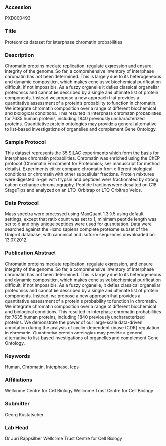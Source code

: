 ### Accession
PXD000493

### Title
Proteomics dataset for interphase chromatin probabilities

### Description
Chromatin proteins mediate replication, regulate expression and ensure integrity of the genome. So far, a comprehensive inventory of interphase chromatin has not been determined. This is largely due to its heterogeneous and dynamic composition, which makes conclusive biochemical purification difficult, if not impossible. As a fuzzy organelle it defies classical organellar proteomics and cannot be described by a single and ultimate list of protein components. Instead we propose a new approach that provides a quantitative assessment of a protein’s probability to function in chromatin. We integrate chromatin composition over a range of different biochemical and biological conditions. This resulted in interphase chromatin probabilities for 7635 human proteins, including 1840 previously uncharacterized proteins. Quantitative protein ontologies may provide a general alternative to list-based investigations of organelles and complement Gene Ontology.

### Sample Protocol
This dataset represents the 35 SILAC experiments which form the basis for interphase chromatin probabilities. Chromatin was enriched using the ChEP protocol (Chromatin Enrichment for Proteomics; see manuscript for method details). Experiments either compare chromatin from different biological conditions or chromatin with other subcellular fractions. Protein mixtures were digested in-gel with trypsin and peptides were fractionated by strong cation exchange chromatography. Peptide fractions were desalted on C18 StageTips and analyzed on an LTQ-Orbitrap or LTQ-Orbitrap Velos.

### Data Protocol
Mass spectra were processed using MaxQuant 1.3.0.5 using default settings, except that ratio count was set to 1, minimum peptide length was set to 6 and only unique peptides were used for quantitation. Data were searched against the Homo sapiens complete proteome subset of the Uniprot database, with canonical and isoform sequences downloaded on 13.07.2012.

### Publication Abstract
Chromatin proteins mediate replication, regulate expression, and ensure integrity of the genome. So far, a comprehensive inventory of interphase chromatin has not been determined. This is largely due to its heterogeneous and dynamic composition, which makes conclusive biochemical purification difficult, if not impossible. As a fuzzy organelle, it defies classical organellar proteomics and cannot be described by a single and ultimate list of protein components. Instead, we propose a new approach that provides a quantitative assessment of a protein's probability to function in chromatin. We integrate chromatin composition over a range of different biochemical and biological conditions. This resulted in interphase chromatin probabilities for 7635 human proteins, including 1840 previously uncharacterized proteins. We demonstrate the power of our large-scale data-driven annotation during the analysis of cyclin-dependent kinase (CDK) regulation in chromatin. Quantitative protein ontologies may provide a general alternative to list-based investigations of organelles and complement Gene Ontology.

### Keywords
Human, Chromatin, Interphase, Icps

### Affiliations
Wellcome Centre for Cell Biology
Wellcome Trust Centre for Cell Biology

### Submitter
Georg Kustatscher

### Lab Head
Dr Juri Rappsilber
Wellcome Trust Centre for Cell Biology



